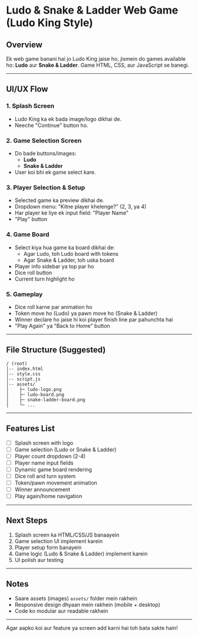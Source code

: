 # Ludo & Snake & Ladder Web Game (Ludo King Style)

## Overview
Ek web game banani hai jo Ludo King jaise ho, jismein do games available ho: **Ludo** aur **Snake & Ladder**. Game HTML, CSS, aur JavaScript se banegi.

---

## UI/UX Flow

### 1. Splash Screen
- Ludo King ka ek bada image/logo dikhai de.
- Neeche "Continue" button ho.

### 2. Game Selection Screen
- Do bade buttons/images: 
  - **Ludo**
  - **Snake & Ladder**
- User koi bhi ek game select kare.

### 3. Player Selection & Setup
- Selected game ka preview dikhai de.
- Dropdown menu: "Kitne player khelenge?" (2, 3, ya 4)
- Har player ke liye ek input field: "Player Name"
- "Play" button

### 4. Game Board
- Select kiya hua game ka board dikhai de:
  - Agar Ludo, toh Ludo board with tokens
  - Agar Snake & Ladder, toh uska board
- Player info sidebar ya top par ho
- Dice roll button
- Current turn highlight ho

### 5. Gameplay
- Dice roll karne par animation ho
- Token move ho (Ludo) ya pawn move ho (Snake & Ladder)
- Winner declare ho jaise hi koi player finish line par pahunchta hai
- "Play Again" ya "Back to Home" button

---

## File Structure (Suggested)

```
/ (root)
│-- index.html
│-- style.css
│-- script.js
│-- assets/
│    ├─ ludo-logo.png
│    ├─ ludo-board.png
│    ├─ snake-ladder-board.png
│    └─ ...
```

---

## Features List
- [ ] Splash screen with logo
- [ ] Game selection (Ludo or Snake & Ladder)
- [ ] Player count dropdown (2-4)
- [ ] Player name input fields
- [ ] Dynamic game board rendering
- [ ] Dice roll and turn system
- [ ] Token/pawn movement animation
- [ ] Winner announcement
- [ ] Play again/home navigation

---

## Next Steps
1. Splash screen ka HTML/CSS/JS banaayein
2. Game selection UI implement karein
3. Player setup form banayein
4. Game logic (Ludo & Snake & Ladder) implement karein
5. UI polish aur testing

---

## Notes
- Saare assets (images) `assets/` folder mein rakhein
- Responsive design dhyaan mein rakhein (mobile + desktop)
- Code ko modular aur readable rakhein

---

Agar aapko koi aur feature ya screen add karni hai toh bata sakte hain!
